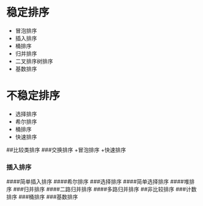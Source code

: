 # 稳定排序
+ 冒泡排序
+ 插入排序
+ 桶排序
+ 归并排序
+ 二叉排序树排序
+ 基数排序

# 不稳定排序
+ 选择排序
+ 希尔排序
+ 桶排序
+ 快速排序


##比较类排序
###交换排序
+冒泡排序 
+快速排序
 
### 插入排序
####简单插入排序
####希尔排序
###选择排序
####简单选择排序
####堆排序
###归并排序
####二路归并排序
####多路归并排序
##非比较排序
###计数排序
###桶排序
###基数排序
